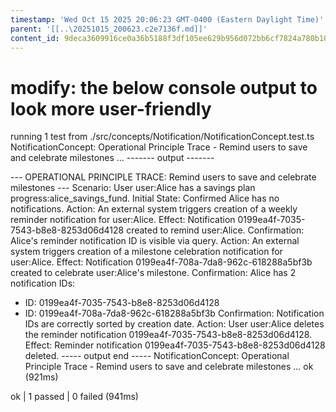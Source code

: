 ```yaml
---
timestamp: 'Wed Oct 15 2025 20:06:23 GMT-0400 (Eastern Daylight Time)'
parent: '[[..\20251015_200623.c2e7136f.md]]'
content_id: 9deca3609916ce0a36b5188f3df105ee629b956d072bb6cf7824a780b1093c6a
---
```


# modify: the below console output to look more user-friendly

running 1 test from ./src/concepts/Notification/NotificationConcept.test.ts
NotificationConcept: Operational Principle Trace - Remind users to save and celebrate milestones ...
\------- output -------

\--- OPERATIONAL PRINCIPLE TRACE: Remind users to save and celebrate milestones ---
Scenario: User user:Alice has a savings plan progress:alice\_savings\_fund.
Initial State: Confirmed Alice has no notifications.
Action: An external system triggers creation of a weekly reminder notification for user:Alice.
Effect: Notification 0199ea4f-7035-7543-b8e8-8253d06d4128 created to remind user:Alice.
Confirmation: Alice's reminder notification ID is visible via query.
Action: An external system triggers creation of a milestone celebration notification for user:Alice.
Effect: Notification 0199ea4f-708a-7da8-962c-618288a5bf3b created to celebrate user:Alice's milestone.
Confirmation: Alice has 2 notification IDs:

* ID: 0199ea4f-7035-7543-b8e8-8253d06d4128
* ID: 0199ea4f-708a-7da8-962c-618288a5bf3b
  Confirmation: Notification IDs are correctly sorted by creation date.
  Action: User user:Alice deletes the reminder notification 0199ea4f-7035-7543-b8e8-8253d06d4128.
  Effect: Reminder notification 0199ea4f-7035-7543-b8e8-8253d06d4128 deleted.
  \----- output end -----
  NotificationConcept: Operational Principle Trace - Remind users to save and celebrate milestones ... ok (921ms)

ok | 1 passed | 0 failed (941ms)
